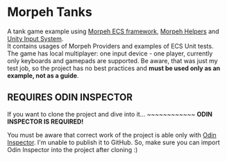 # Morpeh Tanks
A tank game example using [Morpeh ECS framework](https://github.com/scellecs/morpeh),
[Morpeh Helpers](https://github.com/SH42913/morpeh.helpers)
and [Unity Input System](https://github.com/Unity-Technologies/InputSystem). \
It contains usages of Morpeh Providers and examples of ECS Unit tests.\
The game has local multiplayer: one input device - one player, currently only keyboards and gamepads are supported.
Be aware, that was just my test job, so the project has no best practices and **must be used only as an example, not as a guide**.

## REQUIRES ODIN INSPECTOR

If you want to clone the project and dive into it... ~~~~~~~~~~~~
**ODIN INSPECTOR IS REQUIRED!**

You must be aware that correct work of the project is able only with [Odin Inspector](https://odininspector.com/). I'm
unable to publish it to GitHub. So, make sure you can import Odin Inspector into the project after cloning :)